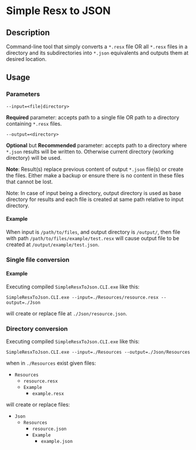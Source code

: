 # Simple Resx to JSON

## Description

Command-line tool that simply converts a `*.resx` file OR all `*.resx` files in a directory and its subdirectories into `*.json` equivalents and outputs them at desired location.

## Usage

### Parameters

`--input=<file|directory>`

__Required__ parameter: accepts path to a single file OR path to a directory containing `*.resx` files.

`--output=<directory>`

__Optional__ but __Recommended__ parameter: accepts path to a directory where `*.json` results will be written to. Otherwise current directory (working directory) will be used.

__Note__: Result(s) replace previous content of output `*.json` file(s) or create the files. Either make a backup or ensure there is no content in these files that cannot be lost.

Note: In case of input being a directory, output directory is used as base directory for results and each file is created at same path relative to input directory.

#### Example

When input is `/path/to/files`, and output directory is `/output/`, then file with path `/path/to/files/example/test.resx` will cause output file to be created at `/output/example/test.json`.

### Single file conversion

#### Example

Executing compiled `SimpleResxToJson.CLI.exe` like this:

`SimpleResxToJson.CLI.exe --input=./Resources/resource.resx --output=./Json`

will create or replace file at `./Json/resource.json`.

### Directory conversion

Executing compiled `SimpleResxToJson.CLI.exe` like this:

`SimpleResxToJson.CLI.exe --input=./Resources --output=./Json/Resources`

when in `./Resources` exist given files:

- `Resources`
	- `resource.resx`
	- `Example`
		- `example.resx`

will create or replace files:

- `Json`
	- `Resources`
		- `resource.json`
		- `Example`
			- `example.json`
